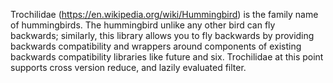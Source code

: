 Trochilidae (https://en.wikipedia.org/wiki/Hummingbird) is the family name of hummingbirds. The hummingbird unlike any other bird can fly backwards; similarly, this library allows you to fly backwards by providing backwards compatibility and wrappers around components of existing backwards compatibility libraries like future and six. Trochilidae at this point supports cross version reduce, and lazily evaluated filter.
